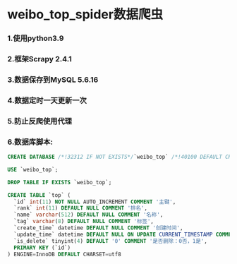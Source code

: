 # weibo_top_spider数据爬虫
### 1.使用python3.9
### 2.框架Scrapy 2.4.1
### 3.数据保存到MySQL 5.6.16
### 4.数据定时一天更新一次
### 5.防止反爬使用代理
### 6.数据库脚本:
```sql
CREATE DATABASE /*!32312 IF NOT EXISTS*/`weibo_top` /*!40100 DEFAULT CHARACTER SET utf8 */;

USE `weibo_top`;

DROP TABLE IF EXISTS `weibo_top`;

CREATE TABLE `top` (
  `id` int(11) NOT NULL AUTO_INCREMENT COMMENT '主键',
  `rank` int(11) DEFAULT NULL COMMENT '排名',
  `name` varchar(512) DEFAULT NULL COMMENT '名称',
  `tag` varchar(8) DEFAULT NULL COMMENT '标签',
  `create_time` datetime DEFAULT NULL COMMENT '创建时间',
  `update_time` datetime DEFAULT NULL ON UPDATE CURRENT_TIMESTAMP COMMENT '更新时间',
  `is_delete` tinyint(4) DEFAULT '0' COMMENT '是否删除：0否，1是',
  PRIMARY KEY (`id`)
) ENGINE=InnoDB DEFAULT CHARSET=utf8
```
